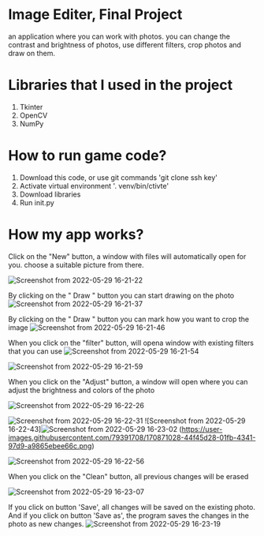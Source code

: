 # Image Editer, Final Project

an application where you can work with photos. 
you can change the contrast and brightness of photos, use different filters, crop photos and draw on them.

# Libraries that I used in the project
1. Tkinter
2. OpenCV
3. NumPy
 
# How to run game code?
1. Download this code, or use git commands 'git clone ssh key'
2. Аctivate virtual environment '. venv/bin/ctivte'
3. Download libraries
4. Run init.py

# How my app works?

Click on the "New" button, a window with files will automatically open for you. choose a suitable picture from there.

![Screenshot from 2022-05-29 16-21-22](https://user-images.githubusercontent.com/79391708/170870319-c299c584-4bdb-410e-a492-4f0775557167.png)

By clicking on the " Draw " button you can start drawing on the photo
![Screenshot from 2022-05-29 16-21-37](https://user-images.githubusercontent.com/79391708/170870633-2fca5903-1195-45ad-8ee3-18c771f680e4.png)

By clicking on the " Draw " button you can mark how you want to crop the image
![Screenshot from 2022-05-29 16-21-46](https://user-images.githubusercontent.com/79391708/170870710-94a49789-ec4f-4a97-be75-a2c4842d02b3.png)

When you click on the "filter" button, will opena window with existing filters that you can use
![Screenshot from 2022-05-29 16-21-54](https://user-images.githubusercontent.com/79391708/170870784-03338a3c-4f08-4611-a541-d658a0f5dba8.png)

![Screenshot from 2022-05-29 16-21-59](https://user-images.githubusercontent.com/79391708/170870901-d60a2b75-3f07-4d3c-9cfe-5aa84acb0c6b.png)

When you click on the "Adjust" button, a window will open where you can adjust the brightness and colors of the photo

![Screenshot from 2022-05-29 16-22-26](https://user-images.githubusercontent.com/79391708/170870916-2f0c7e12-998a-472d-9733-fbb712bff0f9.png)

![Screenshot from 2022-05-29 16-22-31](https://user-images.githubusercontent.com/79391708/170871016-53acd981-7763-4e2a-98eb-5fe98cfa2361.png)
![Screenshot from 2022-05-29 16-22-43]![Screenshot from 2022-05-29 16-23-02](https://user-images.githubusercontent.com/79391708/170871033-cd08ef00-8ad6-4c94-ae34-8ea0d21c5608.png)
(https://user-images.githubusercontent.com/79391708/170871028-44f45d28-01fb-4341-97d9-a9865ebee66c.png)

![Screenshot from 2022-05-29 16-22-56](https://user-images.githubusercontent.com/79391708/170871031-a30ab31c-8d2d-4bf6-910d-34fd869cc14c.png)

When you click on the "Clean" button, all previous changes will be erased

![Screenshot from 2022-05-29 16-23-07](https://user-images.githubusercontent.com/79391708/170871040-7760693c-5052-4fb0-8b80-8b0eb49c152c.png)

If you click on button 'Save', all changes will be saved on the existing photo.
And if you click on button 'Save as', the program saves the changes in the photo as new changes.
![Screenshot from 2022-05-29 16-23-19](https://user-images.githubusercontent.com/79391708/170871137-e2971ac6-d577-4bd0-9451-c1197d75b106.png)

